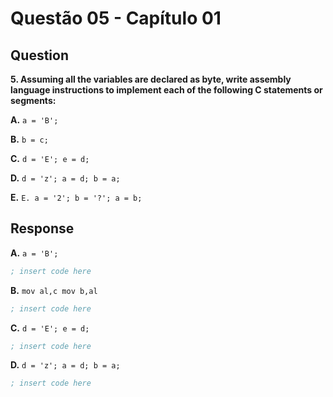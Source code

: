 # Questão 05 - Capítulo 01

## Question

**<p>5. Assuming all the variables are declared as byte, write assembly language instructions to implement each of the following C statements or segments:</p>**
**<p>A.** ``a = 'B';``</p>
**<p>B.** ``b = c;``</p>
**<p>C.** ``d = 'E'; e = d;``</p>
**<p>D.** ``d = 'z'; a = d; b = a;``</p>
**<p>E.** ``E. a = '2'; b = '?'; a = b;``</p>

## Response

**<p>A.** ``a = 'B';``</p>

```asm
; insert code here
```

**<p>B.** ``mov al,c
  mov b,al``</p>

```asm
; insert code here
```

**<p>C.** ``d = 'E'; e = d;``</p>

```asm
; insert code here
```

**<p>D.** ``d = 'z'; a = d; b = a;``</p>

```asm
; insert code here
```
